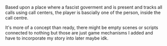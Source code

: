 Based upon a place where a fascist goverment and is present and tracks all calls using call centers, the player is bascially one of the person, inside the call centre.

It's more of a concept than ready, there might be empty scenes or scripts connected to nothing but those are just game mechanisms I added and have to incorporate my story into later maybe idk.
